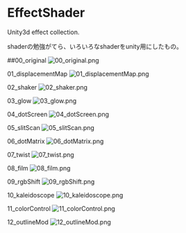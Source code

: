 # EffectShader
Unity3d effect collection.

shaderの勉強がてら、いろいろなshaderをunity用にしたもの。

##00_original
![00_original.png](sample_images/00_original.png)

01_displacementMap
![01_displacementMap.png](sample_images/01_displacementMap.png)

02_shaker
![02_shaker.png](sample_images/02_shaker.png)

03_glow
![03_glow.png](sample_images/03_glow.png)

04_dotScreen
![04_dotScreen.png](sample_images/04_dotScreen.png)

05_slitScan
![05_slitScan.png](sample_images/05_slitScan.png)

06_dotMatrix
![06_dotMatrix.png](sample_images/06_dotMatrix.png)

07_twist
![07_twist.png](sample_images/07_twist.png)

08_film
![08_film.png](sample_images/08_film.png)

09_rgbShift
![09_rgbShift.png](sample_images/09_rgbShift.png)

10_kaleidoscope
![10_kaleidoscope.png](sample_images/10_kaleidoscope.png)

11_colorControl
![11_colorControl.png](sample_images/11_colorControl.png)

12_outlineMod
![12_outlineMod.png](sample_images/12_outlineMod.png)
